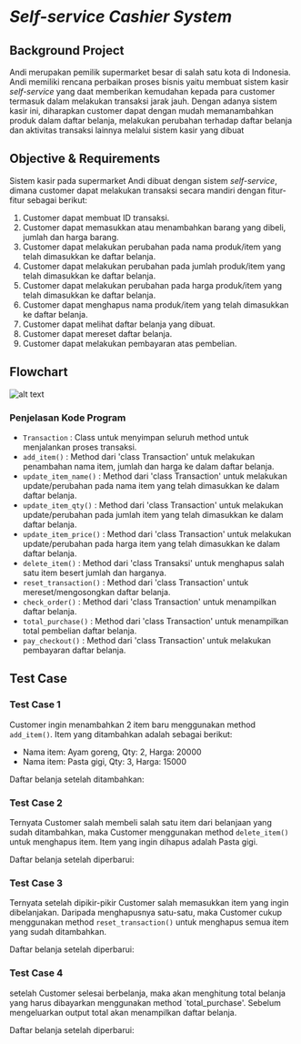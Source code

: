 # _Self-service Cashier System_
## Background Project
Andi merupakan pemilik supermarket besar di salah satu kota di Indonesia. Andi memiliki rencana perbaikan proses bisnis yaitu membuat sistem kasir _self-service_ yang daat memberikan kemudahan kepada para customer termasuk dalam melakukan transaksi jarak jauh. Dengan adanya sistem kasir ini, diharapkan customer dapat dengan mudah memanambahkan produk dalam daftar belanja, melakukan perubahan terhadap daftar belanja dan aktivitas transaksi lainnya melalui sistem kasir yang dibuat

## Objective & Requirements
Sistem kasir pada supermarket Andi dibuat dengan sistem _self-service_, dimana customer dapat melakukan transaksi secara mandiri dengan fitur-fitur sebagai berikut: 
1. Customer dapat membuat ID transaksi.
2. Customer dapat memasukkan atau menambahkan barang yang dibeli, jumlah dan harga barang.
3. Customer dapat melakukan perubahan pada nama produk/item yang telah dimasukkan ke daftar belanja.
4. Customer dapat melakukan perubahan pada jumlah produk/item yang telah dimasukkan ke daftar belanja.
5. Customer dapat melakukan perubahan pada harga produk/item yang telah dimasukkan ke daftar belanja.
6. Customer dapat menghapus nama produk/item yang telah dimasukkan ke daftar belanja.
7. Customer dapat melihat daftar belanja yang dibuat.
8. Customer dapat mereset daftar belanja.
9. Customer dapat melakukan pembayaran atas pembelian.

## Flowchart
![alt text](https://github.com/destaaa/PacmannProject/blob/main/images/Flowchart.png?raw=true)
### Penjelasan Kode Program
* `Transaction` : Class untuk menyimpan seluruh method untuk menjalankan proses transaksi.
* `add_item()` : Method dari 'class Transaction' untuk melakukan penambahan nama item, jumlah dan harga ke dalam daftar belanja.
* `update_item_name()` : Method dari 'class Transaction' untuk melakukan update/perubahan pada nama item yang telah dimasukkan ke dalam daftar belanja.
* `update_item_qty()` : Method dari 'class Transaction' untuk melakukan update/perubahan pada jumlah item yang telah dimasukkan ke dalam daftar belanja.
* `update_item_price()` : Method dari 'class Transaction' untuk melakukan update/perubahan pada harga item yang telah dimasukkan ke dalam daftar belanja.
* `delete_item()` : Method dari 'class Transaksi' untuk menghapus salah satu item besert jumlah dan harganya.
* `reset_transaction()` : Method dari 'class Transaction' untuk mereset/mengosongkan daftar belanja.
* `check_order()` : Method dari 'class Transaction' untuk menampilkan daftar belanja.
* `total_purchase()` : Method dari 'class Transaction' untuk menampilkan total pembelian daftar belanja.
* `pay_checkout()` : Method dari 'class Transaction' untuk melakukan pembayaran daftar belanja.

## Test Case
### Test Case 1
Customer ingin menambahkan 2 item baru menggunakan method `add_item()`. Item yang ditambahkan adalah sebagai berikut:
* Nama item: Ayam goreng, Qty: 2, Harga: 20000
* Nama item: Pasta gigi, Qty: 3, Harga: 15000

Daftar belanja setelah ditambahkan:

### Test Case 2
Ternyata Customer salah membeli salah satu item dari belanjaan yang sudah ditambahkan, maka Customer menggunakan method `delete_item()` untuk menghapus item. Item yang ingin dihapus adalah Pasta gigi.

Daftar belanja setelah diperbarui:

### Test Case 3
Ternyata setelah dipikir-pikir Customer salah memasukkan item yang ingin dibelanjakan. Daripada menghapusnya satu-satu, maka Customer cukup menggunakan method `reset_transaction()` untuk menghapus semua item yang sudah ditambahkan.

Daftar belanja setelah diperbarui:

### Test Case 4
setelah Customer selesai berbelanja, maka akan menghitung total belanja yang harus dibayarkan menggunakan method `total_purchase'. Sebelum mengeluarkan output total akan menampilkan daftar belanja.

Daftar belanja setelah diperbarui:

